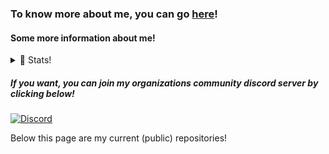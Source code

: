 ### To know more about me, you can go [here](https://thegremlinx.xyz)!

<h4> Some more information about me! </h4>
<details>
  <summary> 💪 Stats! </summary>

[![Stats](https://github-readme-stats-devonk15s-projects.vercel.app/api?username=devonk15&show_icons=true&count_private&theme=radical)](https://github.com/devonk15)

Unknown Mod Following on Modrinth:

<a href="https://modrinth.com/mod/unknown-mod" target="_blank"><img alt="Modrinth Followers" src="https://img.shields.io/modrinth/followers/7EyjyjZ4?style=for-the-badge&logo=modrinth&label=modrinth_followers&labelColor=c9c9c5&color=gray"></a>

Custom Splashes Following on Modrinth:

<a href="https://modrinth.com/resourcepack/customizable-splashes" target="_blank"><img alt="Modrinth Followers" src="https://img.shields.io/modrinth/followers/4WjPj1j4?style=for-the-badge&logo=modrinth&label=modrinth_followers&labelColor=c9c9c5&color=gray"></a>

</details>
<h5> If you want, you can join my organizations community discord server by clicking below! </h5>

[![Discord](https://img.shields.io/badge/discord_community-gray?style=for-the-badge&logo=discord&logoColor=white&color=%235865F2)](https://discord.gg/jspNzHYTFn)

Below this page are my current (public) repositories!
